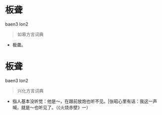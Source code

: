 # 板聋
baen3 lon2
> 如皋方言词典
- 极聋。

# 板聋
baen3 lon2
> 兴化方言词典
- 指人基本没听觉：他是～，在跟前放炮也听不见。|张昭心里有话：我这一声喊，就是～也听见了。（《火烧赤壁》一）
